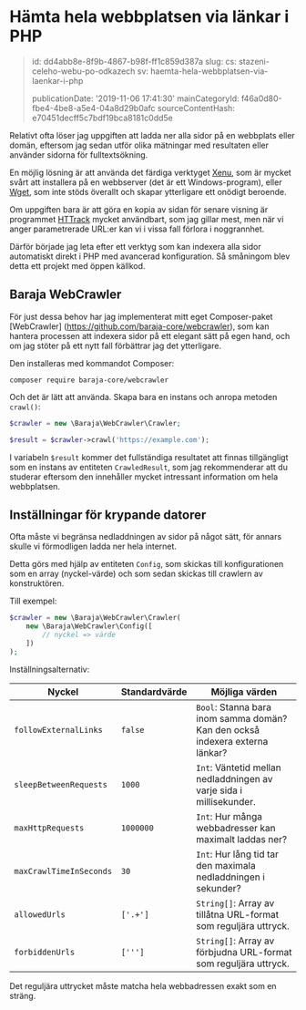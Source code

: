 Hämta hela webbplatsen via länkar i PHP
=======================================

> id: dd4abb8e-8f9b-4867-b98f-ff1c859d387a
> slug:
> 	cs: stazeni-celeho-webu-po-odkazech
> 	sv: haemta-hela-webbplatsen-via-laenkar-i-php
> 
> publicationDate: '2019-11-06 17:41:30'
> mainCategoryId: f46a0d80-fbe4-4be8-a5e4-04a8d29b0afc
> sourceContentHash: e70451decff5c7bdf19bca8181c0dd5e

Relativt ofta löser jag uppgiften att ladda ner alla sidor på en webbplats eller domän, eftersom jag sedan utför olika mätningar med resultaten eller använder sidorna för fulltextsökning.

En möjlig lösning är att använda det färdiga verktyget [Xenu](http://home.snafu.de/tilman/xenulink.html), som är mycket svårt att installera på en webbserver (det är ett Windows-program), eller [Wget](https://www.gnu.org/software/wget/), som inte stöds överallt och skapar ytterligare ett onödigt beroende.

Om uppgiften bara är att göra en kopia av sidan för senare visning är programmet [HTTrack](https://www.httrack.com/) mycket användbart, som jag gillar mest, men när vi anger parametrerade URL:er kan vi i vissa fall förlora i noggrannhet.

Därför började jag leta efter ett verktyg som kan indexera alla sidor automatiskt direkt i PHP med avancerad konfiguration. Så småningom blev detta ett projekt med öppen källkod.

Baraja WebCrawler
-----------------

För just dessa behov har jag implementerat mitt eget Composer-paket [WebCrawler] (https://github.com/baraja-core/webcrawler), som kan hantera processen att indexera sidor på ett elegant sätt på egen hand, och om jag stöter på ett nytt fall förbättrar jag det ytterligare.

Den installeras med kommandot Composer:

```shell
composer require baraja-core/webcrawler
```

Och det är lätt att använda. Skapa bara en instans och anropa metoden `crawl()`:

```php
$crawler = new \Baraja\WebCrawler\Crawler;

$result = $crawler->crawl('https://example.com');
```

I variabeln `$result` kommer det fullständiga resultatet att finnas tillgängligt som en instans av entiteten `CrawledResult`, som jag rekommenderar att du studerar eftersom den innehåller mycket intressant information om hela webbplatsen.

Inställningar för krypande datorer
------------------

Ofta måste vi begränsa nedladdningen av sidor på något sätt, för annars skulle vi förmodligen ladda ner hela internet.

Detta görs med hjälp av entiteten `Config`, som skickas till konfigurationen som en array (nyckel-värde) och som sedan skickas till crawlern av konstruktören.

Till exempel:

```php
$crawler = new \Baraja\WebCrawler\Crawler(
    new \Baraja\WebCrawler\Config([
        // nyckel => värde
    ])
);
```

Inställningsalternativ:

| Nyckel | Standardvärde | Möjliga värden |
|-------------------------|---------------|-----------------|
| `followExternalLinks` | `false` | `Bool`: Stanna bara inom samma domän? Kan den också indexera externa länkar? |
| `sleepBetweenRequests` | `1000` | `Int`: Väntetid mellan nedladdningen av varje sida i millisekunder. |
| `maxHttpRequests` | `1000000` | `Int`: Hur många webbadresser kan maximalt laddas ner? |
| `maxCrawlTimeInSeconds` | `30` | `Int`: Hur lång tid tar den maximala nedladdningen i sekunder?
| `allowedUrls` | `['.+']` | `String[]`: Array av tillåtna URL-format som reguljära uttryck. |
| `forbiddenUrls` | `[''']` | `String[]`: Array av förbjudna URL-format som reguljära uttryck. |

Det reguljära uttrycket måste matcha hela webbadressen exakt som en sträng.
